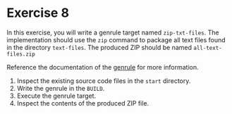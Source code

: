 # Exercise 8

In this exercise, you will write a genrule target named `zip-txt-files`. The implementation should use the `zip` command to package all text files found in the directory `text-files`. The produced ZIP should be named `all-text-files.zip`

Reference the documentation of the [genrule](https://bazel.build/reference/be/general#genrule) for more information.

1. Inspect the existing source code files in the `start` directory.
2. Write the genrule in the `BUILD`.
3. Execute the genrule target.
4. Inspect the contents of the produced ZIP file.
